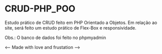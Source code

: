 # CRUD-PHP_POO
Estudo prático de CRUD feito em PHP Orientado a Objetos. Em relação ao site, será feito um estudo prático de Flex-Box e responsividade.

Obs.: O banco de dados foi feito no phpmyadmin



<-- Made with love and frustation -->
